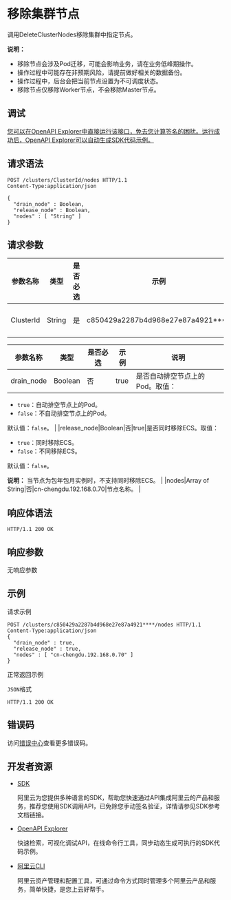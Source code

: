 # 移除集群节点

调用DeleteClusterNodes移除集群中指定节点。

**说明：**

-   移除节点会涉及Pod迁移，可能会影响业务，请在业务低峰期操作。
-   操作过程中可能存在非预期风险，请提前做好相关的数据备份。
-   操作过程中，后台会把当前节点设置为不可调度状态。
-   移除节点仅移除Worker节点，不会移除Master节点。

## 调试

[您可以在OpenAPI Explorer中直接运行该接口，免去您计算签名的困扰。运行成功后，OpenAPI Explorer可以自动生成SDK代码示例。](https://api.aliyun.com/#product=CS&api=DeleteClusterNodes&type=ROA&version=2015-12-15)

## 请求语法

```
POST /clusters/ClusterId/nodes HTTP/1.1
Content-Type:application/json

{
  "drain_node" : Boolean,
  "release_node" : Boolean,
  "nodes" : [ "String" ]
}
```

## 请求参数

|参数名称|类型|是否必选|示例|说明|
|----|--|----|--|--|
|ClusterId|String|是|c850429a2287b4d968e27e87a4921\*\*\*\*|集群ID。 |

|参数名称|类型|是否必选|示例|说明|
|----|--|----|--|--|
|drain\_node|Boolean|否|true|是否自动排空节点上的Pod。取值：

 -   `true`：自动排空节点上的Pod。
-   `false`：不自动排空节点上的Pod。

 默认值：`false`。 |
|release\_node|Boolean|否|true|是否同时移除ECS。取值：

 -   `true`：同时移除ECS。
-   `false`：不同移除ECS。

 默认值：`false`。

 **说明：** 当节点为包年包月实例时，不支持同时移除ECS。 |
|nodes|Array of String|否|cn-chengdu.192.168.0.70|节点名称。 |

## 响应体语法

```
HTTP/1.1 200 OK
```

## 响应参数

无响应参数

## 示例

请求示例

```
POST /clusters/c850429a2287b4d968e27e87a4921****/nodes HTTP/1.1 
Content-Type:application/json
{
  "drain_node" : true,
  "release_node" : true,
  "nodes" : [ "cn-chengdu.192.168.0.70" ]
}
```

正常返回示例

`JSON`格式

```
HTTP/1.1 200 OK
```

## 错误码

访问[错误中心](https://error-center.aliyun.com/status/product/CS)查看更多错误码。

## 开发者资源

-   [SDK](https://next.api.aliyun.com/api-tools/sdk/CS?version=2015-12-15&)

    阿里云为您提供多种语言的SDK，帮助您快速通过API集成阿里云的产品和服务，推荐您使用SDK调用API，已免除您手动签名验证，详情请参见SDK参考文档链接。

-   [OpenAPI Explorer](https://next.api.aliyun.com/api/CS/2015-12-15/DeleteClusterNodes)

    快速检索，可视化调试API，在线命令行工具，同步动态生成可执行的SDK代码示例。

-   [阿里云CLI](https://github.com/aliyun/aliyun-cli)

    阿里云资产管理和配置工具，可通过命令方式同时管理多个阿里云产品和服务，简单快捷，是您上云好帮手。


